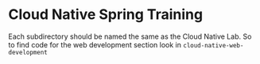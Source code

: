 # Cloud Native Spring Training

Each subdirectory should be named the same as the Cloud Native Lab. So to find code for the web development section look in `cloud-native-web-development`
